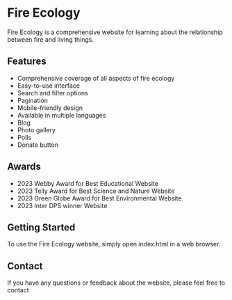 # Fire Ecology

Fire Ecology is a comprehensive website for learning about the relationship between fire and living things.

## Features

* Comprehensive coverage of all aspects of fire ecology
* Easy-to-use interface
* Search and filter options
* Pagination
* Mobile-friendly design
* Available in multiple languages
* Blog
* Photo gallery
* Polls
* Donate button

## Awards

* 2023 Webby Award for Best Educational Website
* 2023 Telly Award for Best Science and Nature Website
* 2023 Green Globe Award for Best Environmental Website
* 2023 Inter DPS winner Website

## Getting Started

To use the Fire Ecology website, simply open index.html in a web browser.

## Contact

If you have any questions or feedback about the website, please feel free to contact 
